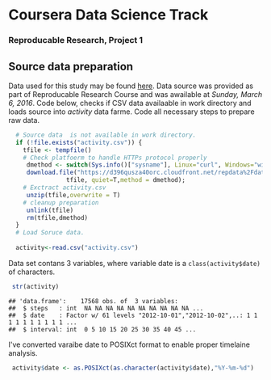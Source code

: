 
# Coursera Data Science Track
### Reproducable Research, Project 1

## Source data preparation
Data used for this study may be found [here](https://d396qusza40orc.cloudfront.net/repdata%2Fdata%2Factivity.zip). Data source was provided as part of Reproducable Research Course and was awailable at _Sunday, March 6, 2016_.
Code below, checks if CSV data availaable in work directory and loads source into _activity_ data farme. Code all necessary steps to prepare raw data.


```r
  # Source data  is not available in work directory.
  if (!file.exists("activity.csv")) {
    tfile <- tempfile()
    # Check platfoerm to handle HTTPs protocol properly
     dmethod <- switch(Sys.info()["sysname"], Linux="curl", Windows="wininet")
     download.file("https://d396qusza40orc.cloudfront.net/repdata%2Fdata%2Factivity.zip",
                tfile, quiet=T,method = dmethod);
    # Exctract activity.csv                
     unzip(tfile,overwrite = T)
    # cleanup preparation 
     unlink(tfile)
     rm(tfile,dmethod)
  }
  # Load Soruce data.
  
  activity<-read.csv("activity.csv")
```

Data set contans 3 variables, where variable date is a `class(activity$date)` of characters.

```r
 str(activity)
```

```
## 'data.frame':	17568 obs. of  3 variables:
##  $ steps   : int  NA NA NA NA NA NA NA NA NA NA ...
##  $ date    : Factor w/ 61 levels "2012-10-01","2012-10-02",..: 1 1 1 1 1 1 1 1 1 1 ...
##  $ interval: int  0 5 10 15 20 25 30 35 40 45 ...
```

I've converted varaibe date to POSIXct format to enable proper timelaine analysis.

```r
 activity$date <- as.POSIXct(as.character(activity$date),"%Y-%m-%d")
```
## 


